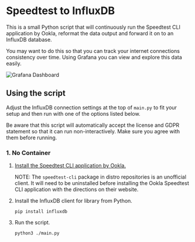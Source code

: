 # Speedtest to InfluxDB

This is a small Python script that will continuously run the Speedtest CLI application by Ookla, reformat the data output and forward it on to an InfluxDB database.

You may want to do this so that you can track your internet connections consistency over time. Using Grafana you can view and explore this data easily.

![Grafana Dashboard](https://i.imgur.com/8cUdMy7.png)

## Using the script

Adjust the InfluxDB connection settings at the top of `main.py` to fit your setup and then run with one of the options listed below.

Be aware that this script will automatically accept the license and GDPR statement so that it can run non-interactively. Make sure you agree with them before running.

### 1. No Container

1. [Install the Speedtest CLI application by Ookla.](https://www.speedtest.net/apps/cli)

    NOTE: The `speedtest-cli` package in distro repositories is an unofficial client. It will need to be uninstalled before installing the Ookla Speedtest CLI application with the directions on their website.

2. Install the InfluxDB client for library from Python.

    `pip install influxdb`

3. Run the script.

    `python3 ./main.py`



